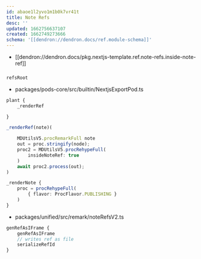 ```yaml
---
id: abaoe1l2yvo1m1b0k7vr41t
title: Note Refs
desc: ''
updated: 1662756637107
created: 1662749273666
schema: '[[dendron://dendron.docs/ref.module-schema]]'
---
```


- [[dendron://dendron.docs/pkg.nextjs-template.ref.note-refs.inside-note-ref]]

### 
```ts
refsRoot
```

- packages/pods-core/src/builtin/NextjsExportPod.ts
```ts
plant {
    _renderRef

}

_renderRef(note)(

    MDUtilsV5.procRemarkFull note
    out = proc.stringify(node);
    proc2 = MDUtilsV5.procRehypeFull(
        insideNoteRef: true
    )
    await proc2.process(out);
)
```

```ts
_renderNote {
    proc = procRehypeFull(
        { flavor: ProcFlavor.PUBLISHING }
    )
}
```

- packages/unified/src/remark/noteRefsV2.ts
```ts
genRefAsIFrame {
    genRefAsIFrame
    // writes ref as file
    serializeRefId
}
```